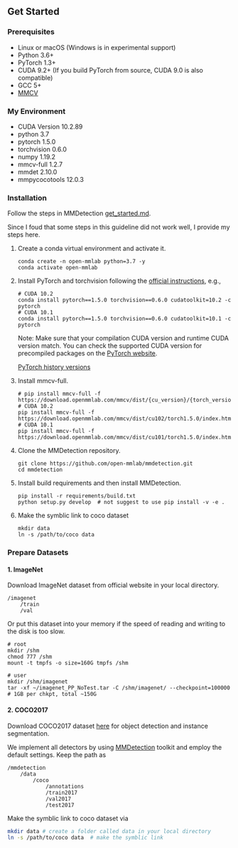 ## Get Started

### Prerequisites

- Linux or macOS (Windows is in experimental support)
- Python 3.6+
- PyTorch 1.3+
- CUDA 9.2+ (If you build PyTorch from source, CUDA 9.0 is also compatible)
- GCC 5+
- [MMCV](https://mmcv.readthedocs.io/en/latest/#installation)

### My Environment

- CUDA Version 10.2.89
- python 3.7
- pytorch 1.5.0
- torchvision 0.6.0
- numpy 1.19.2
- mmcv-full 1.2.7                 
- mmdet 2.10.0                   
- mmpycocotools 12.0.3                   


### Installation

Follow the steps in MMDetection [get_started.md](https://github.com/open-mmlab/mmdetection/blob/master/docs/get_started.md).

Since I foud that some steps in this guideline did not work well, I provide my steps here.

1. Create a conda virtual environment and activate it.

    ```shell
    conda create -n open-mmlab python=3.7 -y
    conda activate open-mmlab
    ```

2. Install PyTorch and torchvision following the [official instructions](https://pytorch.org/), e.g.,

    ```shell
    # CUDA 10.2
    conda install pytorch==1.5.0 torchvision==0.6.0 cudatoolkit=10.2 -c pytorch
    # CUDA 10.1
    conda install pytorch==1.5.0 torchvision==0.6.0 cudatoolkit=10.1 -c pytorch
    ```

    Note: Make sure that your compilation CUDA version and runtime CUDA version match.
    You can check the supported CUDA version for precompiled packages on the [PyTorch website](https://pytorch.org/).
    
    [PyTorch history versions](https://pytorch.org/get-started/previous-versions/)


3. Install mmcv-full.

    ```shell
    # pip install mmcv-full -f https://download.openmmlab.com/mmcv/dist/{cu_version}/{torch_version}/index.html
    # CUDA 10.2
    pip install mmcv-full -f https://download.openmmlab.com/mmcv/dist/cu102/torch1.5.0/index.html
    # CUDA 10.1
    pip install mmcv-full -f https://download.openmmlab.com/mmcv/dist/cu101/torch1.5.0/index.html
    ```
    
4. Clone the MMDetection repository.

    ```shell
    git clone https://github.com/open-mmlab/mmdetection.git
    cd mmdetection
    ```

5. Install build requirements and then install MMDetection.

    ```shell
    pip install -r requirements/build.txt
    python setup.py develop  # not suggest to use pip install -v -e .
    ```
    
6. Make the symblic link to coco dataset

    ```shell
    mkdir data
    ln -s /path/to/coco data
    ```

### Prepare Datasets

#### 1. ImageNet

Download ImageNet dataset from official website in your local directory. 

```
/imagenet
    /train
    /val
```

Or put this dataset into your memory if the speed of reading and writing to the disk is too slow.

```shell
# root
mkdir /shm
chmod 777 /shm
mount -t tmpfs -o size=160G tmpfs /shm

# user
mkdir /shm/imagenet
tar -xf ~/imagenet_PP_NoTest.tar -C /shm/imagenet/ --checkpoint=100000 # 1GB per chkpt, total ~150G
```

#### 2. COCO2017

Download COCO2017 dataset [here](http://cocodataset.org/#download) for object detection and instance segmentation. 

We implement all detectors by using [MMDetection](https://github.com/open-mmlab/mmdetection) toolkit and employ the default settings. Keep the path as 

```
/mmdetection
    /data
        /coco
            /annotations
            /train2017
            /val2017
            /test2017
```

Make the symblic link to coco dataset via

```bash
mkdir data # create a folder called data in your local directory
ln -s /path/to/coco data  # make the symblic link
```
